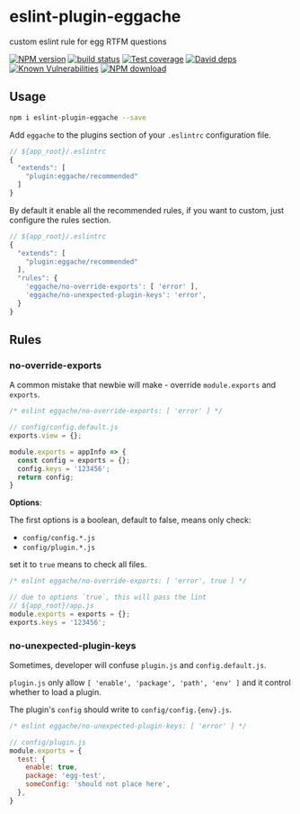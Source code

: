 # eslint-plugin-eggache

custom eslint rule for egg RTFM questions

[![NPM version][npm-image]][npm-url]
[![build status][travis-image]][travis-url]
[![Test coverage][codecov-image]][codecov-url]
[![David deps][david-image]][david-url]
[![Known Vulnerabilities][snyk-image]][snyk-url]
[![NPM download][download-image]][download-url]

[npm-image]: https://img.shields.io/npm/v/eslint-plugin-eggache.svg?style=flat-square
[npm-url]: https://npmjs.org/package/eslint-plugin-eggache
[travis-image]: https://img.shields.io/travis/eggjs/eslint-plugin-eggache.svg?style=flat-square
[travis-url]: https://travis-ci.org/eggjs/eslint-plugin-eggache
[codecov-image]: https://codecov.io/gh/eggjs/eslint-plugin-eggache/branch/master/graph/badge.svg
[codecov-url]: https://codecov.io/gh/eggjs/eslint-plugin-eggache
[david-image]: https://img.shields.io/david/eggjs/eslint-plugin-eggache.svg?style=flat-square
[david-url]: https://david-dm.org/eggjs/eslint-plugin-eggache
[snyk-image]: https://snyk.io/test/npm/eslint-plugin-eggache/badge.svg?style=flat-square
[snyk-url]: https://snyk.io/test/npm/eslint-plugin-eggache
[download-image]: https://img.shields.io/npm/dm/eslint-plugin-eggache.svg?style=flat-square
[download-url]: https://npmjs.org/package/eslint-plugin-eggache

## Usage

```bash
npm i eslint-plugin-eggache --save
```

Add `eggache` to the plugins section of your `.eslintrc` configuration file.

```js
// ${app_root}/.eslintrc
{
  "extends": [
    "plugin:eggache/recommended"
  ]
}
```

By default it enable all the recommended rules, if you want to custom, just configure the rules section.

```js
// ${app_root}/.eslintrc
{
  "extends": [
    "plugin:eggache/recommended"
  ],
  "rules": {
    'eggache/no-override-exports': [ 'error' ],
    'eggache/no-unexpected-plugin-keys': 'error',
  }
}
```

## Rules

### no-override-exports

A common mistake that newbie will make - override `module.exports` and `exports`.

```js
/* eslint eggache/no-override-exports: [ 'error' ] */

// config/config.default.js
exports.view = {};

module.exports = appInfo => {
  const config = exports = {};
  config.keys = '123456';
  return config;
}
```

**Options**:

The first options is a boolean, default to false, means only check:
- `config/config.*.js`
- `config/plugin.*.js`

set it to `true` means to check all files.

```js
/* eslint eggache/no-override-exports: [ 'error', true ] */

// due to options `true`, this will pass the lint
// ${app_root}/app.js
module.exports = exports = {};
exports.keys = '123456';
```

### no-unexpected-plugin-keys

Sometimes, developer will confuse `plugin.js` and `config.default.js`.

`plugin.js` only allow `[ 'enable', 'package', 'path', 'env' ]` and it control whether to load a plugin.

The plugin's `config` should write to `config/config.{env}.js`.

```js
/* eslint eggache/no-unexpected-plugin-keys: [ 'error' ] */

// config/plugin.js
module.exports = {
  test: {
    enable: true,
    package: 'egg-test',
    someConfig: 'should not place here',
  },
}
```